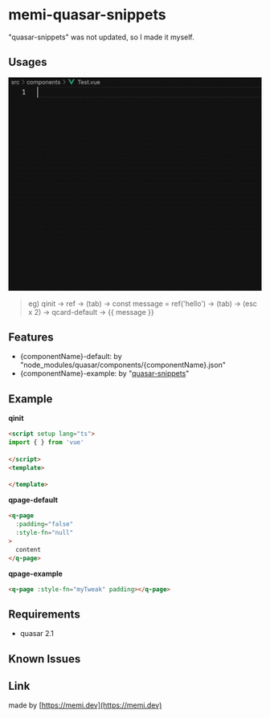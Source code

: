 # memi-quasar-snippets

"quasar-snippets" was not updated, so I made it myself.

## Usages

![Usage](images/usage.gif)

> eg) qinit -> ref -> (tab) -> const message = ref('hello') -> (tab) -> (esc x 2) -> qcard-default -> {{ message }}

## Features

- {componentName}-default: by "node_modules/quasar/components/{componentName}.json"
- {componentName}-example: by "[quasar-snippets](https://marketplace.visualstudio.com/items?itemName=abdelaziz18003.quasar-snippets)"

## Example

**qinit**
```html
<script setup lang="ts">
import { } from 'vue'

</script>
<template>
  
</template>
```

**qpage-default**
```html
<q-page
  :padding="false"
  :style-fn="null"
>
  content
</q-page>
```
**qpage-example**
```html
<q-page :style-fn="myTweak" padding></q-page>
```
## Requirements
- quasar 2.1

## Known Issues

## Link

made by [https://memi.dev](https://memi.dev)